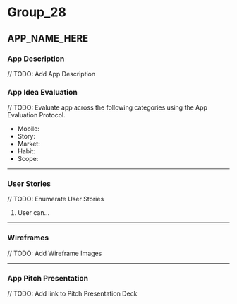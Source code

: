 # Group_28
## APP_NAME_HERE

### App Description
// TODO: Add App Description

### App Idea Evaluation
// TODO: Evaluate app across the following categories using the App Evaluation Protocol.

- Mobile:
- Story:
- Market:
- Habit:
- Scope:

---

### User Stories
// TODO: Enumerate User Stories
1. User can...

---

### Wireframes
// TODO: Add Wireframe Images

---

### App Pitch Presentation
// TODO: Add link to Pitch Presentation Deck
